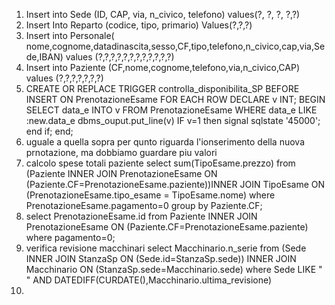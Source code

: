 1. Insert into Sede (ID, CAP, via, n_civico, telefono) values(?, ?, ?, ?,?)	  
2. Insert Into Reparto (codice, tipo, primario) Values(?,?,?) 
3.  Insert into Personale( nome,cognome,datadinascita,sesso,CF,tipo,telefono,n_civico,cap,via,Sede,IBAN) values (?,?,?,?,?,?,?,?,?,?,?,?)
4. Insert into Paziente (CF,nome,cognome,telefono,via,n_civico,CAP) values (?,?,?,?,?,?,?)  
5. CREATE OR REPLACE TRIGGER controlla_disponibilita_SP 
    BEFORE INSERT ON PrenotazioneEsame 
    FOR EACH ROW
    DECLARE v INT;
    BEGIN 
    SELECT data_e
    INTO v
    FROM PrenotazioneEsame
    WHERE data_e LIKE :new.data_e
    dbms_ouput.put_line(v)
    IF v=1 then signal sqlstate '45000';
    end if;
    end;
6. uguale a quella sopra per qunto riguarda l'ionserimento della nuova prnotazione, ma dobbiamo guardare piu valori
7. calcolo spese totali paziente 
select sum(TipoEsame.prezzo)
from (Paziente INNER JOIN PrenotazioneEsame ON (Paziente.CF=PrenotazioneEsame.paziente))INNER JOIN TipoEsame ON (PrenotazioneEsame.tipo_esame = TipoEsame.nome)
where PrenotazioneEsame.pagamento=0
group by Paziente.CF;
8. select PrenotazioneEsame.id
from Paziente INNER JOIN PrenotazioneEsame ON (Paziente.CF=PrenotazioneEsame.paziente)
where pagamento=0;
9. verifica revisione macchinari
select Macchinario.n_serie
from (Sede INNER JOIN StanzaSp ON (Sede.id=StanzaSp.sede)) INNER JOIN Macchinario ON (StanzaSp.sede=Macchinario.sede)
where Sede LIKE " " AND DATEDIFF(CURDATE(),Macchinario.ultima_revisione)
10. 